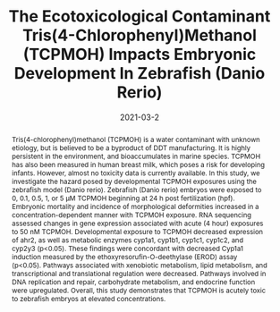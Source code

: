 ---
title: "The Ecotoxicological Contaminant Tris(4-Chlorophenyl)Methanol (TCPMOH) Impacts Embryonic Development In Zebrafish (Danio Rerio)"
collection: publications
permalink: /publication/2021-03-26-the-ecotoxicological-contaminant-tris(4-chlorophenyl-methanol-(TCPMOH)-impacts-embryonic-development-in-zebrafish-(Danio-rerio)
excerpt: 'This paper is about the number 1. The number 2 is left for future work.'
date: 2021-03-2
venue: 'Aquatic Toxicology'
link: 'https://doi.org/10.1016/j.aquatox.2021.105815'
citation: 'Navarrete, J., P. Wilson, N. Allsing, C. Gordon, R. Margolis, A. V. Schwartz, C. Cho, B. Rogowski, J. Topps, U. Z. George and K. E. Sant (2021). "The ecotoxicological contaminant tris(4-chlorophenyl)methanol (TCPMOH) impacts embryonic development in zebrafish (Danio rerio)." Aquatic Toxicology 235: 105815.
'
abstract: "Tris(4-chlorophenyl)methanol (TCPMOH) is a water contaminant with unknown etiology, but is believed to be a byproduct of DDT manufacturing. It is highly persistent in the environment, and bioaccumulates in marine species. TCPMOH has also been measured in human breast milk, which poses a risk for developing infants. However, almost no toxicity data is currently available. In this study, we investigate the hazard posed by developmental TCPMOH exposures using the zebrafish model (Danio rerio). Zebrafish (Danio rerio) embryos were exposed to 0, 0.1, 0.5, 1, or 5 µM TCPMOH beginning at 24 h post fertilization (hpf). Embryonic mortality and incidence of morphological deformities increased in a concentration-dependent manner with TCPMOH exposure. RNA sequencing assessed changes in gene expression associated with acute (4 hour) exposures to 50 nM TCPMOH. Developmental exposure to TCPMOH decreased expression of ahr2, as well as metabolic enzymes cyp1a1, cyp1b1, cyp1c1, cyp1c2, and cyp2y3 (p<0.05). These findings were concordant with decreased Cyp1a1 induction measured by the ethoxyresorufin-O-deethylase (EROD) assay (p<0.05). Pathways associated with xenobiotic metabolism, lipid metabolism, and transcriptional and translational regulation were decreased. Pathways involved in DNA replication and repair, carbohydrate metabolism, and endocrine function were upregulated. Overall, this study demonstrates that TCPMOH is acutely toxic to zebrafish embryos at elevated concentrations."
---